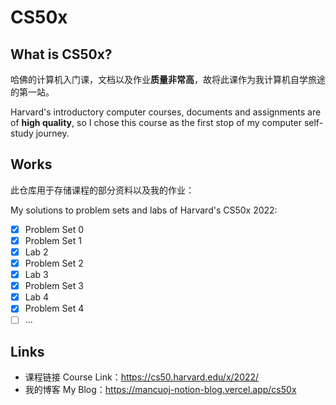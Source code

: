 # CS50x

## What is CS50x?

哈佛的计算机入门课，文档以及作业**质量非常高**，故将此课作为我计算机自学旅途的第一站。

Harvard's introductory computer courses, documents and assignments are of **high quality**, so I chose this course as the first stop of my computer self-study journey.

## Works

此仓库用于存储课程的部分资料以及我的作业：

My solutions to problem sets and labs of Harvard's CS50x 2022:

- [x] Problem Set 0
- [x] Problem Set 1
- [x] Lab 2
- [x] Problem Set 2
- [x] Lab 3
- [x] Problem Set 3
- [x] Lab 4
- [x] Problem Set 4
- [ ] ...

## Links

- 课程链接 Course Link：https://cs50.harvard.edu/x/2022/
- 我的博客 My Blog：https://mancuoj-notion-blog.vercel.app/cs50x

